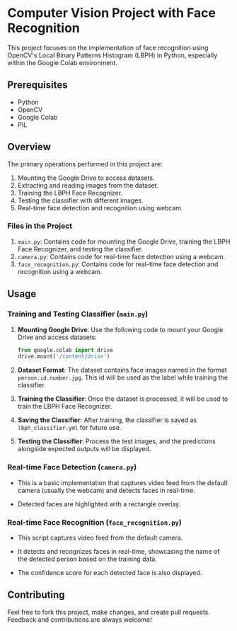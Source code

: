 # Computer Vision Project with Face Recognition

This project focuses on the implementation of face recognition using OpenCV's Local Binary Patterns Histogram (LBPH) in Python, especially within the Google Colab environment. 

## Prerequisites
- Python
- OpenCV
- Google Colab
- PIL

## Overview

The primary operations performed in this project are:
1. Mounting the Google Drive to access datasets.
2. Extracting and reading images from the dataset.
3. Training the LBPH Face Recognizer.
4. Testing the classifier with different images.
5. Real-time face detection and recognition using webcam.

### Files in the Project

1. `main.py`: Contains code for mounting the Google Drive, training the LBPH Face Recognizer, and testing the classifier.
2. `camera.py`: Contains code for real-time face detection using a webcam.
3. `face_recognition.py`: Contains code for real-time face detection and recognition using a webcam.

## Usage

### Training and Testing Classifier (`main.py`)
1. **Mounting Google Drive**: Use the following code to mount your Google Drive and access datasets:
    ```python
    from google.colab import drive
    drive.mount('/content/drive')
    ```

2. **Dataset Format**: The dataset contains face images named in the format `person.id.number.jpg`. This id will be used as the label while training the classifier.

3. **Training the Classifier**: Once the dataset is processed, it will be used to train the LBPH Face Recognizer.

4. **Saving the Classifier**: After training, the classifier is saved as `lbph_classifier.yml` for future use.

5. **Testing the Classifier**: Process the test images, and the predictions alongside expected outputs will be displayed.

### Real-time Face Detection (`camera.py`)
- This is a basic implementation that captures video feed from the default camera (usually the webcam) and detects faces in real-time.
  
- Detected faces are highlighted with a rectangle overlay.

### Real-time Face Recognition (`face_recognition.py`)
- This script captures video feed from the default camera.
  
- It detects and recognizes faces in real-time, showcasing the name of the detected person based on the training data.

- The confidence score for each detected face is also displayed.

## Contributing

Feel free to fork this project, make changes, and create pull requests. Feedback and contributions are always welcome!

